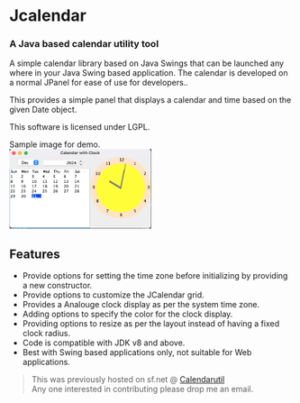 # Jcalendar

### A Java based calendar utility tool 

A simple calendar library based on Java Swings that can be launched any where in your Java Swing based application. The calendar is developed on a normal JPanel for ease of use for developers..

This provides a simple panel that displays a calendar and time based on the given Date object. 

This software is licensed under LGPL. 

Sample image for demo.\
<img alt="Calendar demo image" style="width:50%; height:50%;" src="/resources/JCalender-demo.png" title="JCalendar"/>

## Features
- Provide options for setting the time zone before initializing by providing a new constructor.
- Provide options to customize the JCalendar grid.
- Provides a Analouge clock display as per the system time zone.
- Adding options to specify the color for the clock display.
- Providing options to resize as per the layout instead of having a fixed clock radius.
- Code is compatible with JDK v8 and above.
-  Best with Swing based applications only, not suitable for Web applications.

  




> This was previously hosted on sf.net @ [Calendarutil](https://sourceforge.net/projects/calendarutil/)\
> Any one interested in contributing please drop me an email.


